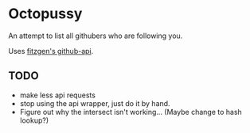 # Octopussy

An attempt to list all githubers who are following you.

Uses [fitzgen's github-api](https://github.com/fitzgen/github-api).

## TODO

 * make less api requests
 * stop using the api wrapper, just do it by hand.
 * Figure out why the intersect isn't working... (Maybe change to hash lookup?)

